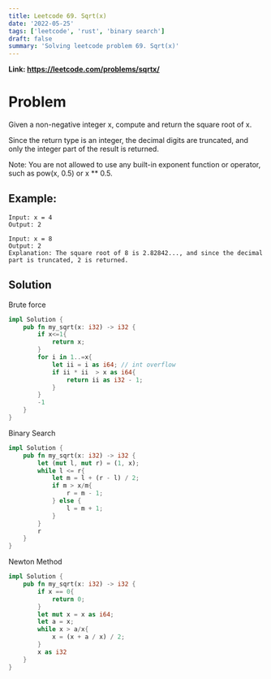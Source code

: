 ```yaml
---
title: Leetcode 69. Sqrt(x)
date: '2022-05-25'
tags: ['leetcode', 'rust', 'binary search']
draft: false
summary: 'Solving leetcode problem 69. Sqrt(x)'
---
```


**Link: https://leetcode.com/problems/sqrtx/**

# Problem

Given a non-negative integer x, compute and return the square root of x.

Since the return type is an integer, the decimal digits are truncated, and only the integer part of the result is returned.

Note: You are not allowed to use any built-in exponent function or operator, such as pow(x, 0.5) or x \*\* 0.5.

## Example:

```
Input: x = 4
Output: 2
```

```
Input: x = 8
Output: 2
Explanation: The square root of 8 is 2.82842..., and since the decimal part is truncated, 2 is returned.
```

## Solution

Brute force

```rust
impl Solution {
    pub fn my_sqrt(x: i32) -> i32 {
        if x<=1{
            return x;
        }
        for i in 1..=x{
            let ii = i as i64; // int overflow
            if ii * ii  > x as i64{
                return ii as i32 - 1;
            }
        }
        -1
    }
}
```

Binary Search

```rust
impl Solution {
    pub fn my_sqrt(x: i32) -> i32 {
        let (mut l, mut r) = (1, x);
        while l <= r{
            let m = l + (r - l) / 2;
            if m > x/m{
                r = m - 1;
            } else {
                l = m + 1;
            }
        }
        r
    }
}
```

Newton Method

```rust
impl Solution {
    pub fn my_sqrt(x: i32) -> i32 {
        if x == 0{
            return 0;
        }
        let mut x = x as i64;
        let a = x;
        while x > a/x{
            x = (x + a / x) / 2;
        }
        x as i32
    }
}
```

